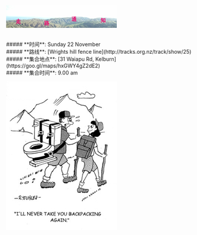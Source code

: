 ![skyline](_images/skyline2.png)

<br/>
##### **时间**: Sunday 22 November
<br/>
##### **路线**: [Wrights hill fence line](http://tracks.org.nz/track/show/25)
<br/>
##### **集合地点**: [31 Waiapu Rd, Kelburn](https://goo.gl/maps/hxGWY4gZ2dE2)
<br/>
##### **集合时间**: 9.00 am 
<br/>


![hike_toilet](_images/hike_toilet.jpg)
